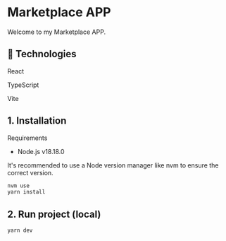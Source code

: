 # Marketplace APP

Welcome to my Marketplace APP.

## 🚀 Technologies

React

TypeScript

Vite

## 1. Installation

Requirements

- Node.js v18.18.0

It's recommended to use a Node version manager like nvm to ensure the correct version.

````bash
nvm use
yarn install
````

## 2. Run project (local)

````cli
yarn dev
````
